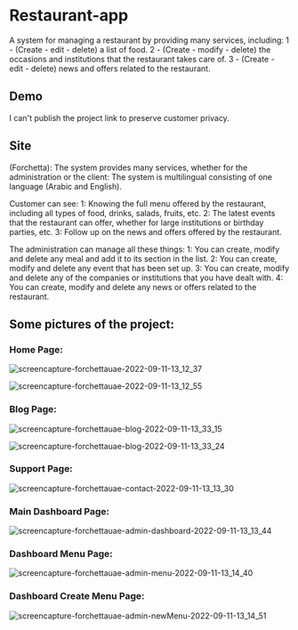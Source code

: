 # Restaurant-app

A system for managing a restaurant by providing many services, including: 1 - (Create - edit - delete) a list of food. 2 - (Create - modify - delete) the occasions and institutions that the restaurant takes care of. 3 - (Create - edit - delete) news and offers related to the restaurant.


## Demo
I can't publish the project link to preserve customer privacy.



## Site
(Forchetta): The system provides many services, whether for the administration or the client:
The system is multilingual consisting of one language (Arabic and English).

Customer can see:
1: Knowing the full menu offered by the restaurant, including all types of food, drinks, salads, fruits, etc.
2: The latest events that the restaurant can offer, whether for large institutions or birthday parties, etc.
3: Follow up on the news and offers offered by the restaurant.

The administration can manage all these things:
1: You can create, modify and delete any meal and add it to its section in the list.
2: You can create, modify and delete any event that has been set up.
3: You can create, modify and delete any of the companies or institutions that you have dealt with.
4: You can create, modify and delete any news or offers related to the restaurant.


## Some pictures of the project:
### Home Page:

![screencapture-forchettauae-2022-09-11-13_12_37](https://user-images.githubusercontent.com/67224257/189524982-725c73ea-f751-4d46-b823-ca745b307e24.png)

![screencapture-forchettauae-2022-09-11-13_12_55](https://user-images.githubusercontent.com/67224257/189525015-45389f36-087d-4763-95b2-ebebf468af64.png)

### Blog Page:

![screencapture-forchettauae-blog-2022-09-11-13_33_15](https://user-images.githubusercontent.com/67224257/189525157-2f48fe8a-d7bc-4b67-b6f1-cc7b76d12413.png)

![screencapture-forchettauae-blog-2022-09-11-13_33_24](https://user-images.githubusercontent.com/67224257/189525168-0e1acf25-d98b-4363-932a-21b376d3a118.png)

### Support Page:

![screencapture-forchettauae-contact-2022-09-11-13_13_30](https://user-images.githubusercontent.com/67224257/189525056-b6c157dc-4c43-4204-9c3a-fd0fe3e2cba4.png)

### Main Dashboard Page:

![screencapture-forchettauae-admin-dashboard-2022-09-11-13_13_44](https://user-images.githubusercontent.com/67224257/189525303-1c2c8626-cfb7-4c11-a3cf-170cc6490822.png)

### Dashboard Menu Page:

![screencapture-forchettauae-admin-menu-2022-09-11-13_14_40](https://user-images.githubusercontent.com/67224257/189525319-01abf47a-4ec9-4ad4-b9bd-5d56c16560df.png)


### Dashboard Create Menu Page:
![screencapture-forchettauae-admin-newMenu-2022-09-11-13_14_51](https://user-images.githubusercontent.com/67224257/189525325-568b5dc7-4a59-41f0-a15e-12296bfc0083.png)

